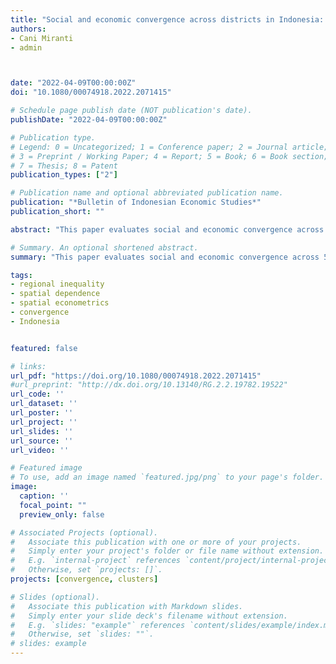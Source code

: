 ```yaml
---
title: "Social and economic convergence across districts in Indonesia: A spatial econometric approach"
authors:
- Cani Miranti
- admin



date: "2022-04-09T00:00:00Z"
doi: "10.1080/00074918.2022.2071415"

# Schedule page publish date (NOT publication's date).
publishDate: "2022-04-09T00:00:00Z"

# Publication type.
# Legend: 0 = Uncategorized; 1 = Conference paper; 2 = Journal article;
# 3 = Preprint / Working Paper; 4 = Report; 5 = Book; 6 = Book section;
# 7 = Thesis; 8 = Patent
publication_types: ["2"]

# Publication name and optional abbreviated publication name.
publication: "*Bulletin of Indonesian Economic Studies*"
publication_short: ""

abstract: "This paper evaluates social and economic convergence across 514 districts in Indonesia over the 2010-2018 period. By applying spatial panel-data methods, this paper re-examines the regional convergence hypothesis using a novel dataset on the human development index (HDI) and GDP per capita. These two indicators are used as proxies for social and economic progress, respectively. Results show a significant neighborhood effect on the convergence process in both indicators. Specifically, the performance of regional neighbors tends to accelerate the convergence speed of both HDI and GDP per capita. A spatial Durbin model further indicates that the convergence process of HDI is slightly faster than that of GDP per capita. These results are robust to two spatial connective structures: a contiguity-based Thiessen polygon and an inverse distance matrix. Among the determinants of social convergence, share of industry, and share of services sector show statistically significant effects. In contrast, only initial economic size presents a significant effect on economic convergence."

# Summary. An optional shortened abstract.
summary: "This paper evaluates social and economic convergence across 514 districts in Indonesia over the 2010-2018 period."

tags:
- regional inequality
- spatial dependence
- spatial econometrics
- convergence
- Indonesia


featured: false

# links:
url_pdf: "https://doi.org/10.1080/00074918.2022.2071415"
#url_preprint: "http://dx.doi.org/10.13140/RG.2.2.19782.19522"
url_code: ''
url_dataset: ''
url_poster: ''
url_project: ''
url_slides: ''
url_source: ''
url_video: ''

# Featured image
# To use, add an image named `featured.jpg/png` to your page's folder.
image:
  caption: ''
  focal_point: ""
  preview_only: false

# Associated Projects (optional).
#   Associate this publication with one or more of your projects.
#   Simply enter your project's folder or file name without extension.
#   E.g. `internal-project` references `content/project/internal-project/index.md`.
#   Otherwise, set `projects: []`.
projects: [convergence, clusters]

# Slides (optional).
#   Associate this publication with Markdown slides.
#   Simply enter your slide deck's filename without extension.
#   E.g. `slides: "example"` references `content/slides/example/index.md`.
#   Otherwise, set `slides: ""`.
# slides: example
---
```




